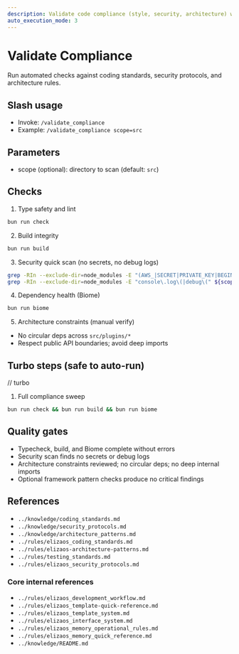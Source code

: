 ```yaml
---
description: Validate code compliance (style, security, architecture) with static checks
auto_execution_mode: 3
---
```


# Validate Compliance

Run automated checks against coding standards, security protocols, and architecture rules.

## Slash usage
- Invoke: `/validate_compliance`
- Example: `/validate_compliance scope=src`

## Parameters
- scope (optional): directory to scan (default: `src`)

## Checks
1) Type safety and lint
```bash
bun run check
```

2) Build integrity
```bash
bun run build
```

3) Security quick scan (no secrets, no debug logs)
```bash
grep -RIn --exclude-dir=node_modules -E "(AWS_|SECRET|PRIVATE_KEY|BEGIN RSA|BEGIN PRIVATE)" . || true
grep -RIn --exclude-dir=node_modules -E "console\.log\(|debug\(" ${scope:-src} || true
```

4) Dependency health (Biome)
```bash
bun run biome
```

5) Architecture constraints (manual verify)
- No circular deps across `src/plugins/*`
- Respect public API boundaries; avoid deep imports

## Turbo steps (safe to auto-run)
// turbo
1. Full compliance sweep
```bash
bun run check && bun run build && bun run biome
```

## Quality gates
- Typecheck, build, and Biome complete without errors
- Security scan finds no secrets or debug logs
- Architecture constraints reviewed; no circular deps; no deep internal imports
- Optional framework pattern checks produce no critical findings

## References
- `../knowledge/coding_standards.md`
- `../knowledge/security_protocols.md`
- `../knowledge/architecture_patterns.md`
- `../rules/elizaos_coding_standards.md`
- `../rules/elizaos-architecture-patterns.md`
- `../rules/testing_standards.md`
- `../rules/elizaos_security_protocols.md`

### Core internal references
- `../rules/elizaos_development_workflow.md`
- `../rules/elizaos_template-quick-reference.md`
- `../rules/elizaos_template_system.md`
- `../rules/elizaos_interface_system.md`
- `../rules/elizaos_memory_operational_rules.md`
- `../rules/elizaos_memory_quick_reference.md`
- `../knowledge/README.md`
